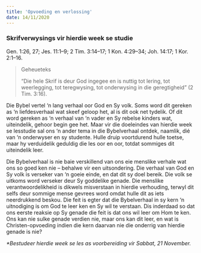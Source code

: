 ```yaml
---
title: 'Opvoeding en verlossing'
date: 14/11/2020
---
```


### Skrifverwysings vir hierdie week se studie
Gen. 1:26, 27; Jes. 11:1–9; 2 Tim. 3:14–17; 1 Kon. 4:29–34; Joh. 14:17; 1 Kor. 2:1–16.

> <p>Geheueteks</p>
> “Die hele Skrif is deur God ingegee en is nuttig tot lering, tot weerlegging, tot teregwysing, tot onderwysing in die geregtigheid” (2 Tim. 3:16).

Die Bybel vertel ‘n lang verhaal oor God en Sy volk. Soms word dit gereken as ‘n liefdesverhaal wat skeef geloop het, al is dit ook net tydelik. Of dit word gereken as ‘n verhaal van ‘n vader en Sy rebelse kinders wat, uiteindelik, gehoor begin gee het. Maar vir die doeleindes van hierdie week se lesstudie sal ons ‘n ander tema in die Bybelverhaal ontdek, naamlik, dié van ‘n onderwyser en sy studente. Hulle druip voortdurend hulle toetse, maar hy verduidelik geduldig die les oor en oor, totdat sommiges dit uiteindelik leer.

Die Bybelverhaal is nie baie verskillend van ons eie menslike verhale wat ons so goed ken nie – behalwe vir een uitsondering. Die verhaal van God en Sy volk is verseker van ‘n goeie einde, en dat dit sy doel bereik. Die volk se uitkoms word verseker deur Sy goddelike genade. Die menslike verantwoordelikheid is dikwels misverstaan in hierdie verhouding, terwyl dit selfs deur sommige mense gevrees word omdat hulle dit as iets neerdrukkend beskou. Die feit is egter dat die Bybelverhaal in sy kern ‘n uitnodiging is om God te leer ken en Sy wil te verstaan. Dis inderdaad so dat ons eerste reaksie op Sy genade die feit is dat ons wil leer om Hom te ken. Ons kan nie sulke genade verdien nie, maar ons kan dit leer, en wat is Christen-opvoeding indien die kern daarvan nie die onderrig van hierdie genade is nie?

_*Bestudeer hierdie week se les as voorbereiding vir Sabbat, 21 November._
